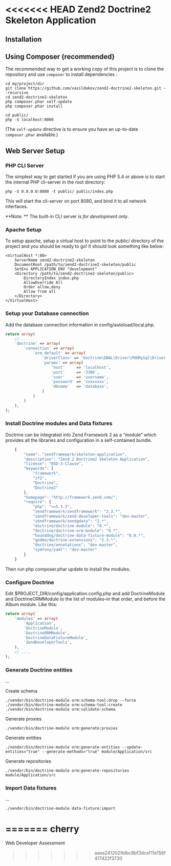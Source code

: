 <<<<<<< HEAD
Zend2 Doctrine2 Skeleton Application
=======================


Installation
------------

Using Composer (recommended)
----------------------------
The recommended way to get a working copy of this project is to clone the repository
and use `composer` to install dependencies :

```console
cd my/project/dir
git clone https://github.com/vasildakov/zend2-doctrine2-skeleton.git --recursive
cd zend2-doctrine2-skeleton
php composer.phar self-update
php composer.phar install

cd public/
php -S localhost:8000
```

(The `self-update` directive is to ensure you have an up-to-date `composer.phar` available.)



Web Server Setup
----------------

### PHP CLI Server

The simplest way to get started if you are using PHP 5.4 or above is to start the internal PHP cli-server in the root directory:

```console
php -S 0.0.0.0:8080 -t public/ public/index.php
```

This will start the cli-server on port 8080, and bind it to all network
interfaces.

**Note: ** The built-in CLI server is *for development only*.

### Apache Setup

To setup apache, setup a virtual host to point to the public/ directory of the
project and you should be ready to go! It should look something like below:

```apacheconf
<VirtualHost *:80>
    ServerName zend2-doctrine2-skeleton
    DocumentRoot /path/to/zend2-doctrine2-skeleton/public
    SetEnv APPLICATION_ENV "development"
    <Directory /path/to/zend2-doctrine2-skeleton/public>
        DirectoryIndex index.php
        AllowOverride All
        Order allow,deny
        Allow from all
    </Directory>
</VirtualHost>
```

### Setup your Database connection
Add the database connection information in config/autoload/local.php.

```php
return array(
    // ...
    'doctrine' => array(
        'connection' => array(
            'orm_default' => array(
                'driverClass' => 'Doctrine\DBAL\Driver\PDOMySql\Driver',
                'params' => array(
                    'host'     => 'localhost',
                    'port'     => '3306',
                    'user'     => 'username',
                    'password' => 'xxxxxxxx',
                    'dbname'   => 'database',
                )
            )
        )
    ),
);
```

### Install Doctrine modules and Data fixtures
Doctrine can be integrated into Zend Framework 2 as a “module” which provides all the libraries and configuration in a self-contained bundle.
    
```javascript
    {
        "name": "zendframework/skeleton-application",
        "description": "Zend 2 Doctrine2 Skeleton Application",
        "license": "BSD-3-Clause",
        "keywords": [
            "framework",
            "zf2",
            "Doctrine",
            "Doctrine2"
        ],
        "homepage": "http://framework.zend.com/",
        "require": {
            "php": ">=5.3.3",
            "zendframework/zendframework": "2.3.*",
            "zendframework/zend-developer-tools": "dev-master",
            "zendframework/zendgdata": "2.*",
            "doctrine/doctrine-module": "0.*",
            "doctrine/doctrine-orm-module": "0.*",
            "hounddog/doctrine-data-fixture-module": "0.0.*",
            "gedmo/doctrine-extensions": "2.3.*",
            "doctrine/annotations": "dev-master",
            "symfony/yaml": "dev-master"
        }
    }
```

Then run php composer.phar update to install the modules.


### Configure Doctrine
Edit $PROJECT_DIR/config/application.config.php and add DoctrineModule and DoctrineORMModule to the list of modules–in that order, and before the Album module. Like this:

```php
return array(
    'modules' => array(
        'Application',
        'DoctrineModule',
        'DoctrineORMModule',
        'DoctrineDataFixtureModule',
        'ZendDeveloperTools',
    ),
    // ...,
);
```


### Generate Doctrine entities
...

Create schema

```console
./vendor/bin/doctrine-module orm:schema-tool:drop --force
./vendor/bin/doctrine-module orm:schema-tool:create
./vendor/bin/doctrine-module orm:validate-schema
```

Generate proxies

```console
./vendor/bin/doctrine-module orm:generate:proxies
```

Generate entities

```console
./vendor/bin/doctrine-module orm:generate-entities --update-entities="true" --generate-methods="true" module/Application/src
```

Generate repositories

```console
./vendor/bin/doctrine-module orm:generate-repositories module/Application/src
```

### Import Data fixtures
...

```console
./vendor/bin/doctrine-module data-fixture:import
```
=======
cherry
======

Web	Developer	Assessment
>>>>>>> aaea2412029dbc8bf3dcef11e156f417422f3730
